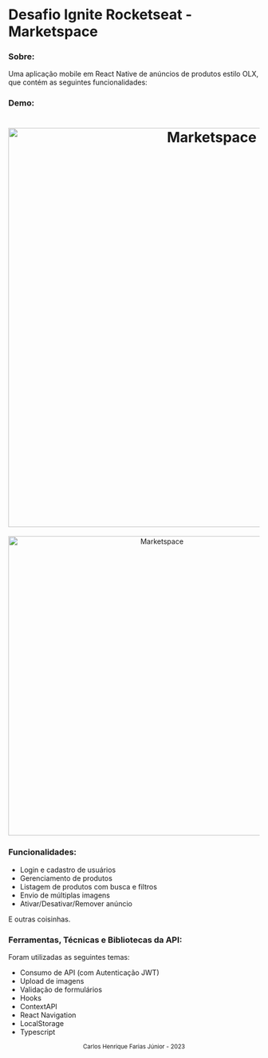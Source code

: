 # Desafio Ignite Rocketseat -  Marketspace 



### Sobre:
Uma aplicação mobile em React Native de anúncios de produtos estilo OLX, que contém as seguintes funcionalidades:

### Demo:
<h1 align="center">
  <img alt="Marketspace" height="800" title="" src="./github/login.png" />
</h1>
<div align="center">
    <img alt="Marketspace" height="600" title="" 
  src="./github/tentativa2_acelerado_2x.gif" />
</div>


### Funcionalidades:
- Login e cadastro de usuários
- Gerenciamento de produtos
- Listagem de produtos com busca e filtros
- Envio de múltiplas imagens
- Ativar/Desativar/Remover anúncio

E outras coisinhas.

### Ferramentas, Técnicas e Bibliotecas da API:
Foram utilizadas as seguintes temas:

- Consumo de API (com Autenticação JWT)
- Upload de imagens
- Validação de formulários
- Hooks
- ContextAPI
- React Navigation
- LocalStorage
- Typescript

</h1>

<div align="center">
  <small> Carlos Henrique Farias Júnior - 2023</small>
</div>

